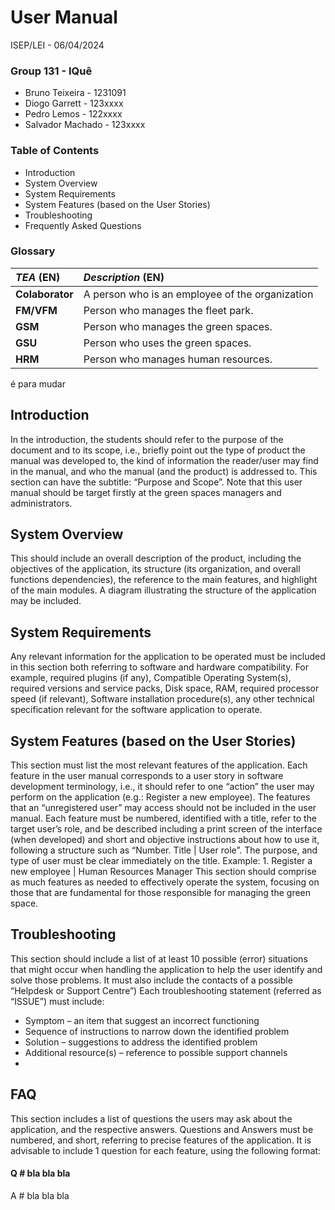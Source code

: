 
# User Manual

ISEP/LEI - 06/04/2024


### Group 131 - IQuê

- Bruno Teixeira - 1231091
- Diogo Garrett - 123xxxx
- Pedro Lemos - 122xxxx
- Salvador Machado - 123xxxx


### Table of Contents

- Introduction
- System Overview
- System Requirements
- System Features (based on the User Stories)
- Troubleshooting
- Frequently Asked Questions

### Glossary

| **_TEA_** (EN)  | **_Description_** (EN)              
|:----------------|:------------------------------------------------|
| **Colaborator** | A person who is an employee of the organization |
| **FM/VFM**      | Person who manages the fleet park.              |
| **GSM**         | Person who manages the green spaces.            |
| **GSU**         | Person who uses the green spaces.               |
| **HRM**         | Person who manages human resources.             |

é para mudar

## Introduction

In the introduction, the students should refer to the purpose of the document and to its scope,
i.e., briefly point out the type of product the manual was developed to, the kind of information
the reader/user may find in the manual, and who the manual (and the product) is addressed to.
This section can have the subtitle: “Purpose and Scope”.
Note that this user manual should be target firstly at the green spaces managers and
administrators.

## System Overview

This should include an overall description of the product, including the objectives of the
application, its structure (its organization, and overall functions dependencies), the reference to
the main features, and highlight of the main modules. A diagram illustrating the structure of the
application may be included.

## System Requirements

Any relevant information for the application to be operated must be included in this section both
referring to software and hardware compatibility. For example, required plugins (if any),
Compatible Operating System(s), required versions and service packs, Disk space, RAM, required
processor speed (if relevant), Software installation procedure(s), any other technical
specification relevant for the software application to operate.

## System Features (based on the User Stories)

This section must list the most relevant features of the application. Each feature in the user
manual corresponds to a user story in software development terminology, i.e., it should refer to
one “action” the user may perform on the application (e.g.: Register a new employee).
The features that an “unregistered user” may access should not be included in the user manual.
Each feature must be numbered, identified with a title, refer to the target user’s role, and be
described including a print screen of the interface (when developed) and short and objective
instructions about how to use it, following a structure such as “Number. Title | User role”. The
purpose, and type of user must be clear immediately on the title.
Example: 1. Register a new employee | Human Resources Manager
This section should comprise as much features as needed to effectively operate the system,
focusing on those that are fundamental for those responsible for managing the green space.

## Troubleshooting

This section should include a list of at least 10 possible (error) situations that might occur when
handling the application to help the user identify and solve those problems. It must also include
the contacts of a possible “Helpdesk or Support Centre”)
Each troubleshooting statement (referred as “ISSUE”) must include:
- Symptom – an item that suggest an incorrect functioning
- Sequence of instructions to narrow down the identified problem
- Solution – suggestions to address the identified problem
- Additional resource(s) – reference to possible support channels
- 
## FAQ

This section includes a list of questions the users may ask about the application, and the
respective answers. Questions and Answers must be numbered, and short, referring to precise
features of the application. It is advisable to include 1 question for each feature, using the
following format:

#### Q # bla bla bla
A # bla bla bla

